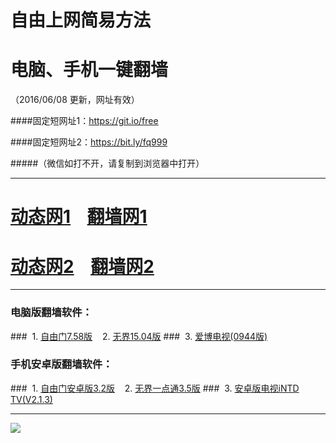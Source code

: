 # 自由上网简易方法
# 电脑、手机一键翻墙
（2016/06/08 更新，网址有效）

####固定短网址1：https://git.io/free

####固定短网址2：https://bit.ly/fq999

#####（微信如打不开，请复制到浏览器中打开）

***
# <a href="http://dt-01.ad5.hk/608/1" target="_blank">动态网1</a>&nbsp;&nbsp;&nbsp;&nbsp;<a href="http://fq-01.newca.org" target="_blank">翻墙网1</a>

# <a href="http://dt-2.season.tw/608/1" target="_blank">动态网2</a>&nbsp;&nbsp;&nbsp;&nbsp;<a href="http://fq-02.svws.org" target="_blank">翻墙网2</a>


***

### 电脑版翻墙软件：
###&nbsp;&nbsp;1. <a href="http://fq-03.arph.org/fgget.php?fid=fg758p.zip" target="_blank">自由门7.58版</a>&nbsp;&nbsp;&nbsp;&nbsp;2. <a href="http://fq-03.arph.org/fgget.php?fid=u1504.zip" target="_blank">无界15.04版</a>
###&nbsp;&nbsp;3. <a href="http://fq-03.arph.org/fgget.php?fid=GreeniPPOTV_Setup_Ver12Build944b.zip" target="_blank">爱博电视(0944版)</a>

### 手机安卓版翻墙软件：
###&nbsp;&nbsp;1. <a href="http://fq-03.arph.org/fgget.php?fid=fgma32.apk" target="_blank">自由门安卓版3.2版</a>&nbsp;&nbsp;&nbsp;&nbsp;2. <a href="http://fq-03.arph.org/fgget.php?fid=um3.5.apk" target="_blank">无界一点通3.5版</a>
###&nbsp;&nbsp;3. <a href="http://fq-03.arph.org/fgget.php?fid=iNTD_TV.apk" target="_blank">安卓版电视iNTD TV(V2.1.3)</a>

***

<p><img src="http://fq-04.uzon.org/pic/yjfq-20160606ok.png"></p> 

